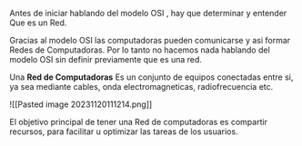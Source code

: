 Antes de iniciar hablando del modelo OSI , hay que determinar y entender Que es un Red.

Gracias al modelo OSI las computadoras pueden comunicarse y asi formar Redes de Computadoras.
Por lo tanto no hacemos nada hablando del modelo OSI sin definir previamente que es una red.

Una **Red de Computadoras** Es un conjunto de equipos conectadas entre si, ya sea mediante cables, onda electromagneticas, radiofrecuencia etc.

![[Pasted image 20231120111214.png]]

El objetivo principal de tener una Red de computadoras es compartir recursos, para facilitar u optimizar las tareas de los usuarios.


